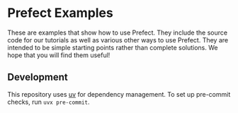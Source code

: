 # Prefect Examples

These are examples that show how to use Prefect. They include the source code for our tutorials as well as various other ways to use Prefect. They are intended to be simple starting points rather than complete solutions. We hope that you will find them useful!

## Development

This repository uses [uv](https://docs.astral.sh/uv/) for dependency management. To set up pre-commit checks, run `uvx pre-commit`.
